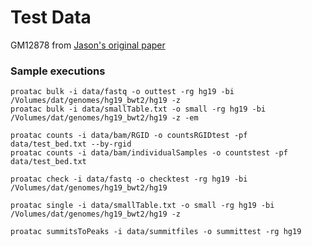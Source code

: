 # Test Data

GM12878 from [Jason's original paper](http://www.nature.com/nature/journal/v523/n7561/abs/nature14590.html)

### Sample executions

```
proatac bulk -i data/fastq -o outtest -rg hg19 -bi /Volumes/dat/genomes/hg19_bwt2/hg19 -z
proatac bulk -i data/smallTable.txt -o small -rg hg19 -bi /Volumes/dat/genomes/hg19_bwt2/hg19 -z -em

proatac counts -i data/bam/RGID -o countsRGIDtest -pf data/test_bed.txt --by-rgid
proatac counts -i data/bam/individualSamples -o countstest -pf data/test_bed.txt

proatac check -i data/fastq -o checktest -rg hg19 -bi /Volumes/dat/genomes/hg19_bwt2/hg19

proatac single -i data/smallTable.txt -o small -rg hg19 -bi /Volumes/dat/genomes/hg19_bwt2/hg19 -z 

proatac summitsToPeaks -i data/summitfiles -o summittest -rg hg19
```
